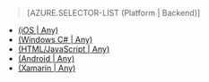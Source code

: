 <!-- deleted by customization
> [AZURE.SELECTOR]
- [iOS](/documentation/articles/mobile-services-ios-how-to-use-client-library)
- [Windows C#](/documentation/articles/mobile-services-windows-dotnet-how-to-use-client-library)
- [HTML/JavaScript](/documentation/articles/mobile-services-html-how-to-use-client-library)
- [Android](/documentation/articles/mobile-services-android-how-to-use-client-library)
- [Xamarin](/documentation/articles/partner-xamarin-mobile-services-how-to-use-client-library)
-->
<!-- keep by customization: begin -->
> [AZURE.SELECTOR-LIST (Platform | Backend)]
- [(iOS | Any)](/documentation/articles/mobile-services-ios-how-to-use-client-library/)
- [(Windows C# | Any)](/documentation/articles/mobile-services-windows-dotnet-how-to-use-client-library/)
- [(HTML/JavaScript | Any)](/documentation/articles/mobile-services-html-how-to-use-client-library/)
- [(Android | Any)](/documentation/articles/mobile-services-android-how-to-use-client-library/)
- [(Xamarin | Any)](/documentation/articles/partner-xamarin-mobile-services-how-to-use-client-library/)
<!-- keep by customization: end -->
